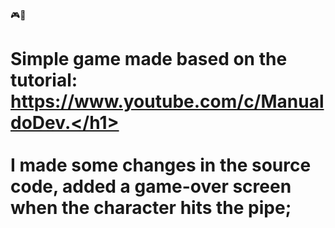 🎮👾 <h1> Simple game made based on the tutorial: https://www.youtube.com/c/ManualdoDev.</h1> <br><br>
I made some changes in the source code, added a game-over screen when the character hits the pipe;
